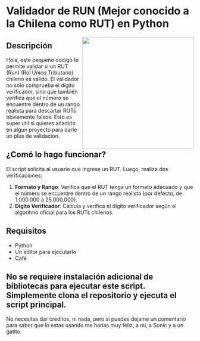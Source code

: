 # Validador de RUN (Mejor conocido a la Chilena como RUT) en Python


<img align="right" src="https://media.giphy.com/media/ehOmuAGboX837Dx9LR/giphy.gif" width="300"/>

## Descripción
Hola, este pequeño codigo te permite validar si un RUT (Run) (Rol Unico Tributario) chileno es válido. 
El validador no solo comprueba el dígito verificador, sino que también verifica que el número se encuentre dentro de un rango realista para descartar RUTs obviamente falsos.
Esto es super util si quieres añadirlo en algun proyecto para darle un plus de validacion. 

## ¿Comó lo hago funcionar?
El script solicita al usuario que ingrese un RUT. Luego, realiza dos verificaciones:
1. **Formato y Rango**: Verifica que el RUT tenga un formato adecuado y que el número se encuentre dentro de un rango realista (por defecto, de 1.000.000 a 25.000.000).
2. **Dígito Verificador**: Calcula y verifica el dígito verificador según el algoritmo oficial para los RUTs chilenos.

## Requisitos
- Python
- Un editor para ejecutarlo
- Café

## No se requiere instalación adicional de bibliotecas para ejecutar este script. Simplemente clona el repositorio y ejecuta el script principal. 
No necesitas dar creditos, ni nada, pero si puedes dejame un comentario para saber que lo estas usando me harias muy feliz, a mi, a Sonic y a un gatito.
